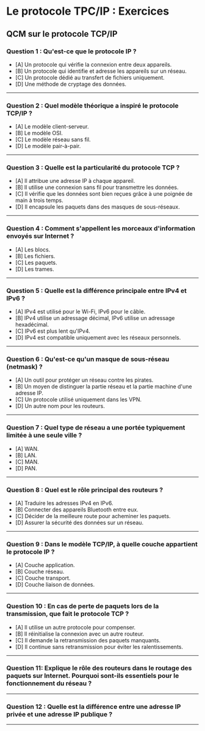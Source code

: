 
# Le protocole TPC/IP : Exercices

## QCM sur le protocole TCP/IP

### Question 1 : **Qu'est-ce que le protocole IP ?**  
- [A] Un protocole qui vérifie la connexion entre deux appareils.  
- [B] Un protocole qui identifie et adresse les appareils sur un réseau.  
- [C] Un protocole dédié au transfert de fichiers uniquement.  
- [D] Une méthode de cryptage des données.  

<!--
- [B] Un protocole qui identifie et adresse les appareils sur un réseau.  
-->
---

### Question 2 : **Quel modèle théorique a inspiré le protocole TCP/IP ?**  
- [A] Le modèle client-serveur.  
- [B] Le modèle OSI.  
- [C] Le modèle réseau sans fil.  
- [D] Le modèle pair-à-pair.  

<!--
- [B] Le modèle OSI.  
-->
---

### Question 3 : **Quelle est la particularité du protocole TCP ?**  
- [A] Il attribue une adresse IP à chaque appareil.  
- [B] Il utilise une connexion sans fil pour transmettre les données.  
- [C] Il vérifie que les données sont bien reçues grâce à une poignée de main à trois temps.  
- [D] Il encapsule les paquets dans des masques de sous-réseaux.  
<!--
- [C] Il vérifie que les données sont bien reçues grâce à une poignée de main à trois temps.  
-->
---

### Question 4 : **Comment s'appellent les morceaux d'information envoyés sur Internet ?**  
- [A] Les blocs.  
- [B] Les fichiers.  
- [C] Les paquets.  
- [D] Les trames.  

<!--
- [C] Les paquets.  
-->
---

### Question 5 : **Quelle est la différence principale entre IPv4 et IPv6 ?**  
- [A] IPv4 est utilisé pour le Wi-Fi, IPv6 pour le câble.  
- [B] IPv4 utilise un adressage décimal, IPv6 utilise un adressage hexadécimal.  
- [C] IPv6 est plus lent qu'IPv4.  
- [D] IPv4 est compatible uniquement avec les réseaux personnels.  

<!--
- [B] IPv4 utilise un adressage décimal, IPv6 utilise un adressage hexadécimal.  
-->
---

### Question 6 : **Qu'est-ce qu'un masque de sous-réseau (netmask) ?**  
- [A] Un outil pour protéger un réseau contre les pirates.  
- [B] Un moyen de distinguer la partie réseau et la partie machine d'une adresse IP.  
- [C] Un protocole utilisé uniquement dans les VPN.  
- [D] Un autre nom pour les routeurs.  

<!--
- [B] Un moyen de distinguer la partie réseau et la partie machine d'une adresse IP.  
-->
---

### Question 7 : **Quel type de réseau a une portée typiquement limitée à une seule ville ?**  
- [A] WAN.  
- [B] LAN.  
- [C] MAN.  
- [D] PAN.  

<!--
- [C] MAN.  
-->
---

### Question 8 : **Quel est le rôle principal des routeurs ?**  
- [A] Traduire les adresses IPv4 en IPv6.  
- [B] Connecter des appareils Bluetooth entre eux.  
- [C] Décider de la meilleure route pour acheminer les paquets.  
- [D] Assurer la sécurité des données sur un réseau.  

<!--
- [C] Décider de la meilleure route pour acheminer les paquets.  
-->
---

### Question 9 : **Dans le modèle TCP/IP, à quelle couche appartient le protocole IP ?**  
- [A] Couche application.  
- [B] Couche réseau.  
- [C] Couche transport.  
- [D] Couche liaison de données.  

<!--  
- [B] Couche réseau. 
-->
---

### Question 10 : **En cas de perte de paquets lors de la transmission, que fait le protocole TCP ?**  
- [A] Il utilise un autre protocole pour compenser.  
- [B] Il réinitialise la connexion avec un autre routeur.  
- [C] Il demande la retransmission des paquets manquants.  
- [D] Il continue sans retransmission pour éviter les ralentissements.  

<!-- 
- [C] Il demande la retransmission des paquets manquants. 
-->
---

### Question 11: **Explique le rôle des routeurs dans le routage des paquets sur Internet. Pourquoi sont-ils essentiels pour le fonctionnement du réseau ?**

<!--
Réponse attendue :
Les routeurs jouent un rôle clé en connectant différents réseaux entre eux. Ils décident de la meilleure "route" pour envoyer les paquets de données vers leur destination. Grâce à leur organisation, ils permettent aux informations de voyager efficacement à travers Internet, même si les réseaux sont géographiquement éloignés. Sans routeurs, les paquets ne pourraient pas atteindre leur cible sur des réseaux différents.
-->

---

### Question 12 : **Quelle est la différence entre une adresse IP privée et une adresse IP publique ?**

<!--
Réponse attendue :
Une adresse IP privée est utilisée au sein d’un réseau local et n’est pas accessible depuis Internet. Une adresse IP publique est unique sur Internet et permet de communiquer avec des appareils en dehors du réseau local.
-->

---

